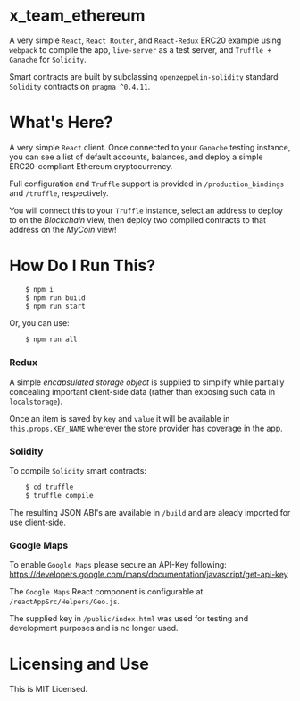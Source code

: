# x_team_ethereum

A very simple `React`, `React Router`, and `React-Redux` ERC20 example using `webpack` to compile the app, `live-server` as a test server, and `Truffle + Ganache` for `Solidity`.

Smart contracts are built by subclassing `openzeppelin-solidity` standard `Solidity` contracts on `pragma ^0.4.11`.

# What's Here?

A very simple `React` client. Once connected to your `Ganache` testing instance, you can see a list of default accounts, balances, and deploy a simple ERC20-compliant Ethereum cryptocurrency.

Full configuration and `Truffle` support is provided in `/production_bindings` and `/truffle`, respectively.  

You will connect this to your `Truffle` instance, select an address to deploy to on the *Blockchain* view, then deploy two compiled contracts to that address on the *MyCoin* view!

# How Do I Run This?

```bash
    $ npm i
    $ npm run build
    $ npm run start
```

Or, you can use:
```bash
    $ npm run all
```

### Redux

A simple *encapsulated storage object* is supplied to simplify while partially concealing important client-side data (rather than exposing such data in `localstorage`).

Once an item is saved by `key` and `value` it will be available in `this.props.KEY_NAME` wherever the store provider has coverage in the app.

### Solidity

To compile `Solidity` smart contracts:
```bash
    $ cd truffle
    $ truffle compile
```

The resulting JSON ABI's are available in `/build` and are aleady imported for use client-side.

### Google Maps

To enable `Google Maps` please secure an API-Key following: https://developers.google.com/maps/documentation/javascript/get-api-key

The `Google Maps` React component is configurable at `/reactAppSrc/Helpers/Geo.js`.

The supplied key in `/public/index.html` was used for testing and development purposes and is no longer used.

# Licensing and Use

This is MIT Licensed.